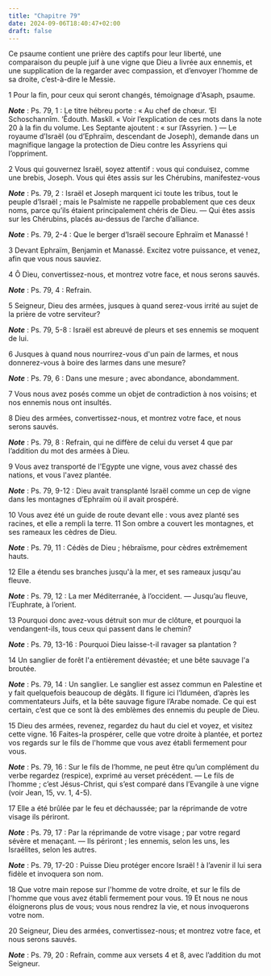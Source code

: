 ```yaml
---
title: "Chapitre 79"
date: 2024-09-06T18:40:47+02:00
draft: false
---
```



Ce psaume contient une prière des captifs pour leur liberté, une comparaison du peuple juif à une vigne que Dieu a livrée aux ennemis, et une supplication de la regarder avec compassion, et d’envoyer l’homme de sa droite, c’est-à-dire le Messie.


1 Pour la fin, pour ceux qui seront changés, témoignage d'Asaph, psaume.

***Note*** :  Ps. 79, 1 : Le titre hébreu porte : « Au chef de chœur. ‘El Schoschannîm. ‘Êdouth. Maskîl. « Voir l’explication de ces mots dans la note 20 à la fin du volume. Les Septante ajoutent : « sur l’Assyrien. ) ― Le royaume d’Israël (ou d’Ephraïm, descendant de Joseph), demande dans un magnifique langage la protection de Dieu contre les Assyriens qui l’oppriment.


2 Vous qui gouvernez Israël, soyez attentif : vous qui conduisez, comme une brebis, Joseph. Vous qui êtes assis sur les Chérubins, manifestez-vous

***Note*** :  Ps. 79, 2 : Israël et Joseph marquent ici toute les tribus, tout le peuple d’Israël ; mais le Psalmiste ne rappelle probablement que ces deux noms, parce qu’ils étaient principalement chéris de Dieu. ― Qui êtes assis sur les Chérubins, placés au-dessus de l’arche d’alliance.

***Note*** :  Ps. 79, 2-4 : Que le berger d’Israël secoure Ephraïm et Manassé !

3 Devant Ephraïm, Benjamin et Manassé. Excitez votre puissance, et venez, afin que vous nous sauviez.


4 Ô Dieu, convertissez-nous, et montrez votre face, et nous serons sauvés.

***Note*** :  Ps. 79, 4 : Refrain.


5 Seigneur, Dieu des armées, jusques à quand serez-vous irrité au sujet de la prière de votre serviteur?

***Note*** :  Ps. 79, 5-8 : Israël est abreuvé de pleurs et ses ennemis se moquent de lui.

6 Jusques à quand nous nourrirez-vous d'un pain de larmes, et nous donnerez-vous à boire des larmes dans une mesure?

***Note*** :  Ps. 79, 6 : Dans une mesure ; avec abondance, abondamment.

7 Vous nous avez posés comme un objet de contradiction à nos voisins; et nos ennemis nous ont insultés.


8 Dieu des armées, convertissez-nous, et montrez votre face, et nous serons sauvés.

***Note*** :  Ps. 79, 8 : Refrain, qui ne diffère de celui du verset 4 que par l’addition du mot des armées à Dieu.


9 Vous avez transporté de l'Egypte une vigne, vous avez chassé des nations, et vous l'avez plantée.

***Note*** :  Ps. 79, 9-12 : Dieu avait transplanté Israël comme un cep de vigne dans les montagnes d’Ephraïm où il avait prospéré.

10 Vous avez été un guide de route devant elle : vous avez planté ses racines, et elle a rempli la terre. 11 Son ombre a couvert les montagnes, et ses rameaux les cèdres de Dieu.

***Note*** :  Ps. 79, 11 : Cédès de Dieu ; hébraïsme, pour cèdres extrêmement hauts.

12 Elle a étendu ses branches jusqu'à la mer, et ses rameaux jusqu'au fleuve.

***Note*** :  Ps. 79, 12 : La mer Méditerranée, à l’occident. ― Jusqu’au fleuve, l’Euphrate, à l’orient.


13 Pourquoi donc avez-vous détruit son mur de clôture, et pourquoi la vendangent-ils, tous ceux qui passent dans le chemin?

***Note*** :  Ps. 79, 13-16 : Pourquoi Dieu laisse-t-il ravager sa plantation ?

14 Un sanglier de forêt l'a entièrement dévastée; et une bête sauvage l'a broutée.

***Note*** :  Ps. 79, 14 : Un sanglier. Le sanglier est assez commun en Palestine et y fait quelquefois beaucoup de dégâts. Il figure ici l’Iduméen, d’après les commentateurs Juifs, et la bête sauvage figure l’Arabe nomade. Ce qui est certain, c’est que ce sont là des emblèmes des ennemis du peuple de Dieu.

15 Dieu des armées, revenez, regardez du haut du ciel et voyez, et visitez cette vigne. 16 Faites-la prospérer, celle que votre droite à plantée, et portez vos regards sur le fils de l'homme que vous avez établi fermement pour vous.

***Note*** :  Ps. 79, 16 : Sur le fils de l’homme, ne peut être qu’un complément du verbe regardez (respice), exprimé au verset précédent. ― Le fils de l’homme ; c’est Jésus-Christ, qui s’est comparé dans l’Evangile à une vigne (voir Jean, 15, vv. 1, 4-5).


17 Elle a été brûlée par le feu et déchaussée; par la réprimande de votre visage ils périront.

***Note*** :  Ps. 79, 17 : Par la réprimande de votre visage ; par votre regard sévère et menaçant. ― Ils périront ; les ennemis, selon les uns, les Israélites, selon les autres.

***Note*** :  Ps. 79, 17-20 : Puisse Dieu protéger encore Israël ! à l’avenir il lui sera fidèle et invoquera son nom.

18 Que votre main repose sur l'homme de votre droite, et sur le fils de l'homme que vous avez établi fermement pour vous. 19 Et nous ne nous éloignerons plus de vous; vous nous rendrez la vie, et nous invoquerons votre nom.


20 Seigneur, Dieu des armées, convertissez-nous; et montrez votre face, et nous serons sauvés.

***Note*** :  Ps. 79, 20 : Refrain, comme aux versets 4 et 8, avec l’addition du mot Seigneur.

